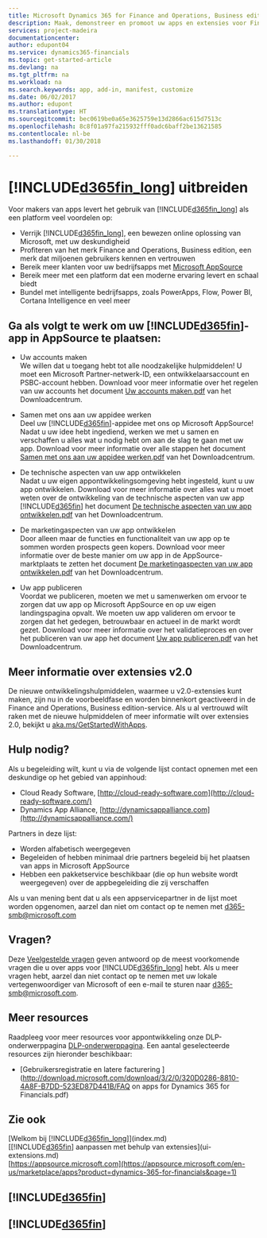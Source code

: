 ```yaml
---
title: Microsoft Dynamics 365 for Finance and Operations, Business edition aanpassen | Microsoft Docs
description: Maak, demonstreer en promoot uw apps en extensies voor Finance and Operations, Business edition.
services: project-madeira
documentationcenter: 
author: edupont04
ms.service: dynamics365-financials
ms.topic: get-started-article
ms.devlang: na
ms.tgt_pltfrm: na
ms.workload: na
ms.search.keywords: app, add-in, manifest, customize
ms.date: 06/02/2017
ms.author: edupont
ms.translationtype: HT
ms.sourcegitcommit: bec0619be0a65e3625759e13d2866ac615d7513c
ms.openlocfilehash: 8c8f01a97fa215932fff0adc6baff2be13621585
ms.contentlocale: nl-be
ms.lasthandoff: 01/30/2018

---
```

# <a name="extending-included365finlongincludesd365finlongmdmd"></a>[!INCLUDE[d365fin_long](includes/d365fin_long_md.md)] uitbreiden
Voor makers van apps levert het gebruik van [!INCLUDE[d365fin_long](includes/d365fin_long_md.md)] als een platform veel voordelen op:

* Verrijk [!INCLUDE[d365fin_long](includes/d365fin_long_md.md)], een bewezen online oplossing van Microsoft, met uw deskundigheid  
* Profiteren van het merk Finance and Operations, Business edition, een merk dat miljoenen gebruikers kennen en vertrouwen  
* Bereik meer klanten voor uw bedrijfsapps met [Microsoft AppSource](https://appsource.microsoft.com/)  
* Bereik meer met een platform dat een moderne ervaring levert en schaal biedt  
* Bundel met intelligente bedrijfsapps, zoals PowerApps, Flow, Power BI, Cortana Intelligence en veel meer  

## <a name="to-bring-your-included365finincludesd365finmdmd-app-into-appsource"></a>Ga als volgt te werk om uw [!INCLUDE[d365fin](includes/d365fin_md.md)]-app in AppSource te plaatsen:
+ Uw accounts maken  
We willen dat u toegang hebt tot alle noodzakelijke hulpmiddelen! U moet een Microsoft Partner-netwerk-ID, een ontwikkelaarsaccount en PSBC-account hebben.
Download voor meer informatie over het regelen van uw accounts het document [Uw accounts maken.pdf](https://go.microsoft.com/fwlink/?linkid=841514) van het Downloadcentrum.

+ Samen met ons aan uw appidee werken  
Deel uw [!INCLUDE[d365fin](includes/d365fin_md.md)]-appidee met ons op Microsoft AppSource! Nadat u uw idee hebt ingediend, werken we met u samen en verschaffen u alles wat u nodig hebt om aan de slag te gaan met uw app.
Download voor meer informatie over alle stappen het document [Samen met ons aan uw appidee werken.pdf](https://go.microsoft.com/fwlink/?linkid=841515) van het Downloadcentrum.

+ De technische aspecten van uw app ontwikkelen    
Nadat u uw eigen appontwikkelingsomgeving hebt ingesteld, kunt u uw app ontwikkelen.
Download voor meer informatie over alles wat u moet weten over de ontwikkeling van de technische aspecten van uw app [!INCLUDE[d365fin](includes/d365fin_md.md)] het document [De technische aspecten van uw app ontwikkelen.pdf](https://go.microsoft.com/fwlink/?linkid=841516) van het Downloadcentrum.

+ De marketingaspecten van uw app ontwikkelen  
Door alleen maar de functies en functionaliteit van uw app op te sommen worden prospects geen kopers. Download voor meer informatie over de beste manier om uw app in de AppSource-marktplaats te zetten het document [De marketingaspecten van uw app ontwikkelen.pdf](https://go.microsoft.com/fwlink/?linkid=841518) van het Downloadcentrum.

+ Uw app publiceren  
Voordat we publiceren, moeten we met u samenwerken om ervoor te zorgen dat uw app op Microsoft AppSource en op uw eigen landingspagina opvalt. We moeten uw app valideren om ervoor te zorgen dat het gedegen, betrouwbaar en actueel in de markt wordt gezet.
Download voor meer informatie over het validatieproces en over het publiceren van uw app het document [Uw app publiceren.pdf](https://go.microsoft.com/fwlink/?linkid=841517) van het Downloadcentrum.

## <a name="learn-more-about-extensions-v20"></a>Meer informatie over extensies v2.0
De nieuwe ontwikkelingshulpmiddelen, waarmee u v2.0-extensies kunt maken, zijn nu in de voorbeeldfase en worden binnenkort geactiveerd in de Finance and Operations, Business edition-service. Als u al vertrouwd wilt raken met de nieuwe hulpmiddelen of meer informatie wilt over extensies 2.0, bekijkt u [aka.ms/GetStartedWithApps](http://aka.ms/GetStartedWithApps).  

## <a name="need-help"></a>Hulp nodig?
Als u begeleiding wilt, kunt u via de volgende lijst contact opnemen met een deskundige op het gebied van appinhoud:

* Cloud Ready Software, [http://cloud-ready-software.com](http://cloud-ready-software.com/)  
* Dynamics App Alliance, [http://dynamicsappalliance.com](http://dynamicsappalliance.com/)

Partners in deze lijst:

* Worden alfabetisch weergegeven  
* Begeleiden of hebben minimaal drie partners begeleid bij het plaatsen van apps in Microsoft AppSource  
* Hebben een pakketservice beschikbaar (die op hun website wordt weergegeven) over de appbegeleiding die zij verschaffen  

Als u van mening bent dat u als een appservicepartner in de lijst moet worden opgenomen, aarzel dan niet om contact op te nemen met [d365-smb@microsoft.com](mailto:d365-smb@microsoft.com)

## <a name="questions"></a>Vragen?
Deze [Veelgestelde vragen](https://go.microsoft.com/fwlink/?linkid=841520) geven antwoord op de meest voorkomende vragen die u over apps voor [!INCLUDE[d365fin_long](includes/d365fin_long_md.md)] hebt. Als u meer vragen hebt, aarzel dan niet contact op te nemen met uw lokale vertegenwoordiger van Microsoft of een e-mail te sturen naar [d365-smb@microsoft.com](mailto:d365-smb@microsoft.com).

## <a name="further-resources"></a>Meer resources
Raadpleeg voor meer resources voor appontwikkeling onze DLP-onderwerppagina [DLP-onderwerppagina](https://mbspartner.microsoft.com/BFI/Topic/76). Een aantal geselecteerde resources zijn hieronder beschikbaar:
-   [Gebruikersregistratie en latere facturering ](http://download.microsoft.com/download/3/2/0/320D0286-8810-4A8F-B7DD-523ED87D441B/FAQ on apps for Dynamics 365 for Financials.pdf)



## <a name="see-also"></a>Zie ook
[Welkom bij [!INCLUDE[d365fin_long](includes/d365fin_long_md.md)]](index.md)  
[[!INCLUDE[d365fin](includes/d365fin_md.md)] aanpassen met behulp van extensies](ui-extensions.md)  
[https://appsource.microsoft.com](https://appsource.microsoft.com/en-us/marketplace/apps?product=dynamics-365-for-financials&page=1)  

## [!INCLUDE[d365fin](includes/free_trial_md.md)]  
## [!INCLUDE[d365fin](includes/training_link_md.md)]

